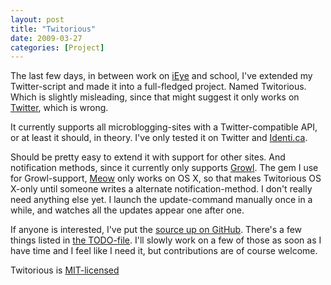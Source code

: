 ```yaml
---
layout: post
title: "Twitorious"
date: 2009-03-27
categories: [Project]
---
```


The last few days, in between work on [iEye](https://ieye.org) and school, I've extended my Twitter-script and made it into a full-fledged project. Named Twitorious. Which is slightly misleading, since that might suggest it only works on [Twitter](http://twitter.com), which is wrong.

It currently supports all microblogging-sites with a Twitter-compatible API, or at least it should, in theory. I've only tested it on Twitter and [Identi.ca](http://identi.ca).

Should be pretty easy to extend it with support for other sites. And notification methods, since it currently only supports [Growl](http://growl.info). The gem I use for Growl-support, [Meow](http://meow.rubyforge.org) only works on OS X, so that makes Twitorious OS X-only until someone writes a alternate notification-method. I don't really need anything else yet. I launch the update-command manually once in a while, and watches all the updates appear one after one.

If anyone is interested, I've put the [source up on GitHub](http://github.com/PerfectlyNormal/twitorious). There's a few things listed in [the TODO-file](http://github.com/PerfectlyNormal/twitorious/blob/3468a230252960fd0ccee1c8b71f0aad02030faf/TODO). I'll slowly work on a few of those as soon as I have time and I feel like I need it, but contributions are of course welcome.

Twitorious is [MIT-licensed](http://www.opensource.org/licenses/mit-license.html)